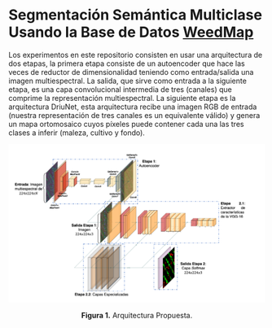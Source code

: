 # Segmentación Semántica Multiclase Usando la Base de Datos [WeedMap](https://projects.asl.ethz.ch/datasets/doku.php?id=weedmap:remotesensing2018weedmap)

Los experimentos en este repositorio consisten en usar una arquitectura de dos etapas, la primera etapa consiste de un autoencoder que hace las veces de reductor de dimensionalidad teniendo como entrada/salida una imagen multiespectral. La salida, que sirve como entrada a la siguiente etapa, es una capa convolucional intermedia de tres (canales) que comprime la representación multiespectral. La siguiente etapa es la arquitectura DriuNet, esta arquitectura recibe una imagen RGB de entrada (nuestra representación de tres canales es un equivalente válido) y genera un mapa ortomosaico cuyos píxeles puede contener cada una las tres clases a inferir (maleza, cultivo y fondo).

![arch](arquitectura.png)

<p align = 'center'><b>Figura 1.</b> Arquitectura Propuesta.</p>
